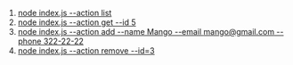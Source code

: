 1. [node index.js --action list](http://joxi.ru/52adX84cljpQgm)
2. [node index.js --action get --id 5](http://joxi.ru/J2bLx97Hqpz13r)
3. [node index.js --action add --name Mango --email mango@gmail.com --phone 322-22-22](http://joxi.ru/D2Ppg4WcwOnyk2)
4. [node index.js --action remove --id=3](http://joxi.ru/l2ZDK1BilJqX3r)
